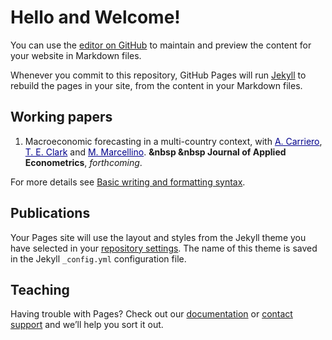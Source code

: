 # Hello and Welcome!

You can use the [editor on GitHub](https://github.com/yubai90/yubai90.github.io/edit/main/README.md) to maintain and preview the content for your website in Markdown files.

Whenever you commit to this repository, GitHub Pages will run [Jekyll](https://jekyllrb.com/) to rebuild the pages in your site, from the content in your Markdown files.

## Working papers

1.  Macroeconomic forecasting in a multi-country context, with <a href="https://www.qmul.ac.uk/sef/staff/andreacarriero.html/" style="color: darkblue"> A. Carriero</a>, <a href="https://www.clevelandfed.org/our-research/economists/todd-e-clark.aspx" style="color: darkblue"> T. E. Clark</a> and <a href="https://didattica.unibocconi.eu/mypage/index.php?IdUte=49257&cognome=MARCELLINO&nome=MASSIMILIANO&urlBackMy=" style="color: darkblue"> M. Marcellino</a>.  <b> &nbsp &nbsp Journal of Applied Econometrics</b>, *forthcoming*.



For more details see [Basic writing and formatting syntax](https://docs.github.com/en/github/writing-on-github/getting-started-with-writing-and-formatting-on-github/basic-writing-and-formatting-syntax).

## Publications

Your Pages site will use the layout and styles from the Jekyll theme you have selected in your [repository settings](https://github.com/yubai90/yubai90.github.io/settings/pages). The name of this theme is saved in the Jekyll `_config.yml` configuration file.

## Teaching

Having trouble with Pages? Check out our [documentation](https://docs.github.com/categories/github-pages-basics/) or [contact support](https://support.github.com/contact) and we’ll help you sort it out.
